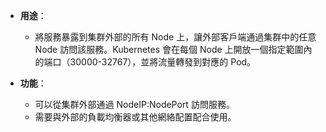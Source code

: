- **用途**：
	- 將服務暴露到集群外部的所有 Node 上，讓外部客戶端通過集群中的任意 Node 訪問該服務。Kubernetes 會在每個 Node 上開放一個指定範圍內的端口（30000-32767），並將流量轉發到對應的 Pod。

- **功能**：
	- 可以從集群外部通過 NodeIP:NodePort 訪問服務。
	- 需要與外部的負載均衡器或其他網絡配置配合使用。